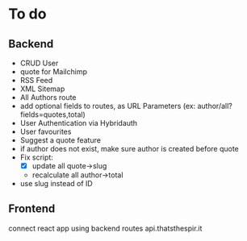 # To do

## Backend

- CRUD User
- quote for Mailchimp
- RSS Feed
- XML Sitemap
- All Authors route
- add optional fields to routes, as URL Parameters (ex: author/all?fields=quotes,total)
- User Authentication via Hybridauth
- User favourites
- Suggest a quote feature
- if author does not exist, make sure author is created before quote
- Fix script:
  - [x] update all quote->slug
  - recalculate all author->total
- use slug instead of ID

## Frontend

connect react app using backend routes api.thatsthespir.it
